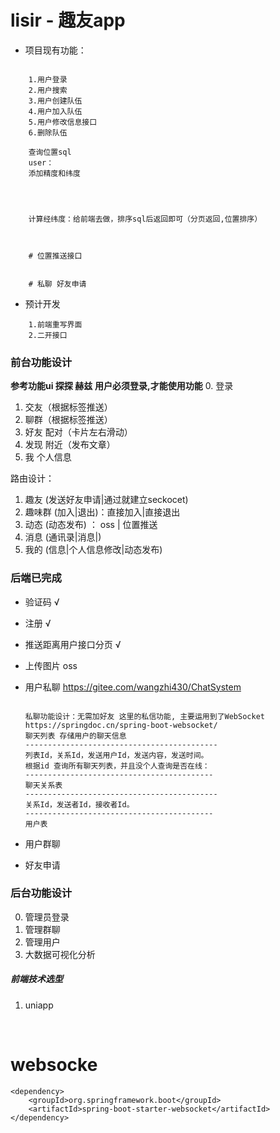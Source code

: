 # lisir - 趣友app



- 项目现有功能：
```angular2html

    1.用户登录
    2.用户搜索
    3.用户创建队伍
    4.用户加入队伍
    5.用户修改信息接口
    6.删除队伍
```

```angular2html
    查询位置sql
	user：
	添加精度和纬度
	
	
	

    计算经纬度：给前端去做，排序sql后返回即可（分页返回,位置排序）
    
    
    
    # 位置推送接口
    
    
    # 私聊 好友申请

```


- 预计开发
```angular2html
    1.前端重写界面
    2.二开接口

```

### 前台功能设计
**参考功能ui 探探 赫兹**
**用户必须登录,才能使用功能**
0. 登录 
1. 交友（根据标签推送）
2. 聊群（根据标签推送）
3. 好友 配对（卡片左右滑动）
4. 发现 附近（发布文章）
5. 我 个人信息

路由设计：
1. 趣友 (发送好友申请|通过就建立seckocet)
2. 趣味群 (加入|退出)：直接加入|直接退出 
3. 动态  (动态发布) ： oss | 位置推送
4. 消息  (通讯录|消息|)
5. 我的  (信息|个人信息修改|动态发布)





### 后端已完成

- 验证码 √

- 注册 √

- 推送距离用户接口分页 √

- 上传图片 oss

- 用户私聊 https://gitee.com/wangzhi430/ChatSystem

  ```
  
  私聊功能设计：无需加好友 这里的私信功能, 主要运用到了WebSocket
  https://springdoc.cn/spring-boot-websocket/
  聊天列表 存储用户的聊天信息
  -------------------------------------------
  列表Id，关系Id，发送用户Id，发送内容，发送时间。
  根据id 查询所有聊天列表，并且没个人查询是否在线：
  ------------------------------------------
  聊天关系表
  -------------------------------------------
  关系Id，发送者Id，接收者Id。
  ------------------------------------------
  用户表
  ```

  

- 用户群聊

- 好友申请






### 后台功能设计
0. 管理员登录
1. 管理群聊
2. 管理用户
3. 大数据可视化分析

##### 前端技术选型
1. uniapp


​    







# websocke

```
<dependency>
    <groupId>org.springframework.boot</groupId>
    <artifactId>spring-boot-starter-websocket</artifactId>
</dependency>
```



